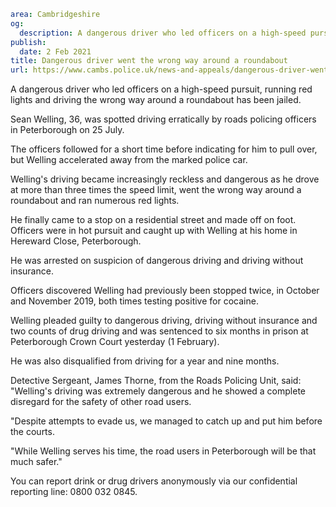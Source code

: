 ```yaml
area: Cambridgeshire
og:
  description: A dangerous driver who led officers on a high-speed pursuit, running red lights and driving the wrong way around a roundabout has been jailed.
publish:
  date: 2 Feb 2021
title: Dangerous driver went the wrong way around a roundabout
url: https://www.cambs.police.uk/news-and-appeals/dangerous-driver-went-wrong-way-around-roundabout
```

A dangerous driver who led officers on a high-speed pursuit, running red lights and driving the wrong way around a roundabout has been jailed.

Sean Welling, 36, was spotted driving erratically by roads policing officers in Peterborough on 25 July.

The officers followed for a short time before indicating for him to pull over, but Welling accelerated away from the marked police car.

Welling's driving became increasingly reckless and dangerous as he drove at more than three times the speed limit, went the wrong way around a roundabout and ran numerous red lights.

He finally came to a stop on a residential street and made off on foot. Officers were in hot pursuit and caught up with Welling at his home in Hereward Close, Peterborough.

He was arrested on suspicion of dangerous driving and driving without insurance.

Officers discovered Welling had previously been stopped twice, in October and November 2019, both times testing positive for cocaine.

Welling pleaded guilty to dangerous driving, driving without insurance and two counts of drug driving and was sentenced to six months in prison at Peterborough Crown Court yesterday (1 February).

He was also disqualified from driving for a year and nine months.

Detective Sergeant, James Thorne, from the Roads Policing Unit, said: "Welling's driving was extremely dangerous and he showed a complete disregard for the safety of other road users.

"Despite attempts to evade us, we managed to catch up and put him before the courts.

"While Welling serves his time, the road users in Peterborough will be that much safer."

You can report drink or drug drivers anonymously via our confidential reporting line: 0800 032 0845.
